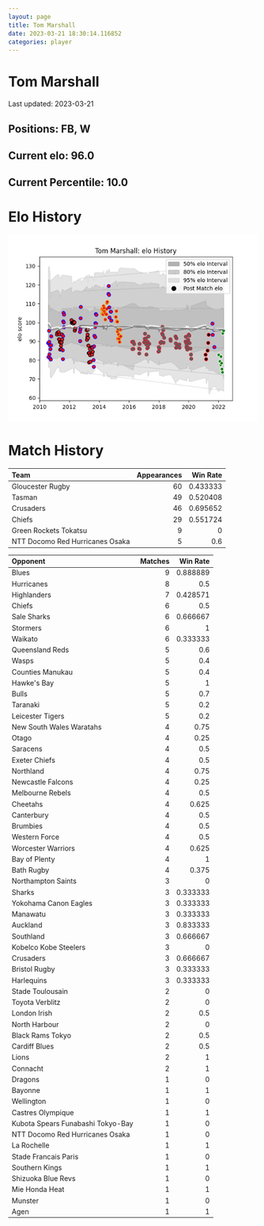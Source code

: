 ```yaml
---  
layout: page  
title: Tom Marshall  
date: 2023-03-21 18:30:14.116852  
categories: player  
---
```

# Tom Marshall


Last updated: 2023-03-21
## Positions: FB, W

## Current elo: 96.0

## Current Percentile: 10.0

# Elo History


![elo history](history_TomMarshall.png)
# Match History


| Team                            |   Appearances |   Win Rate |
|:--------------------------------|--------------:|-----------:|
| Gloucester Rugby                |            60 |   0.433333 |
| Tasman                          |            49 |   0.520408 |
| Crusaders                       |            46 |   0.695652 |
| Chiefs                          |            29 |   0.551724 |
| Green Rockets Tokatsu           |             9 |   0        |
| NTT Docomo Red Hurricanes Osaka |             5 |   0.6      |

| Opponent                          |   Matches |   Win Rate |
|:----------------------------------|----------:|-----------:|
| Blues                             |         9 |   0.888889 |
| Hurricanes                        |         8 |   0.5      |
| Highlanders                       |         7 |   0.428571 |
| Chiefs                            |         6 |   0.5      |
| Sale Sharks                       |         6 |   0.666667 |
| Stormers                          |         6 |   1        |
| Waikato                           |         6 |   0.333333 |
| Queensland Reds                   |         5 |   0.6      |
| Wasps                             |         5 |   0.4      |
| Counties Manukau                  |         5 |   0.4      |
| Hawke's Bay                       |         5 |   1        |
| Bulls                             |         5 |   0.7      |
| Taranaki                          |         5 |   0.2      |
| Leicester Tigers                  |         5 |   0.2      |
| New South Wales Waratahs          |         4 |   0.75     |
| Otago                             |         4 |   0.25     |
| Saracens                          |         4 |   0.5      |
| Exeter Chiefs                     |         4 |   0.5      |
| Northland                         |         4 |   0.75     |
| Newcastle Falcons                 |         4 |   0.25     |
| Melbourne Rebels                  |         4 |   0.5      |
| Cheetahs                          |         4 |   0.625    |
| Canterbury                        |         4 |   0.5      |
| Brumbies                          |         4 |   0.5      |
| Western Force                     |         4 |   0.5      |
| Worcester Warriors                |         4 |   0.625    |
| Bay of Plenty                     |         4 |   1        |
| Bath Rugby                        |         4 |   0.375    |
| Northampton Saints                |         3 |   0        |
| Sharks                            |         3 |   0.333333 |
| Yokohama Canon Eagles             |         3 |   0.333333 |
| Manawatu                          |         3 |   0.333333 |
| Auckland                          |         3 |   0.833333 |
| Southland                         |         3 |   0.666667 |
| Kobelco Kobe Steelers             |         3 |   0        |
| Crusaders                         |         3 |   0.666667 |
| Bristol Rugby                     |         3 |   0.333333 |
| Harlequins                        |         3 |   0.333333 |
| Stade Toulousain                  |         2 |   0        |
| Toyota Verblitz                   |         2 |   0        |
| London Irish                      |         2 |   0.5      |
| North Harbour                     |         2 |   0        |
| Black Rams Tokyo                  |         2 |   0.5      |
| Cardiff Blues                     |         2 |   0.5      |
| Lions                             |         2 |   1        |
| Connacht                          |         2 |   1        |
| Dragons                           |         1 |   0        |
| Bayonne                           |         1 |   1        |
| Wellington                        |         1 |   0        |
| Castres Olympique                 |         1 |   1        |
| Kubota Spears Funabashi Tokyo-Bay |         1 |   0        |
| NTT Docomo Red Hurricanes Osaka   |         1 |   0        |
| La Rochelle                       |         1 |   1        |
| Stade Francais Paris              |         1 |   0        |
| Southern Kings                    |         1 |   1        |
| Shizuoka Blue Revs                |         1 |   0        |
| Mie Honda Heat                    |         1 |   1        |
| Munster                           |         1 |   0        |
| Agen                              |         1 |   1        |